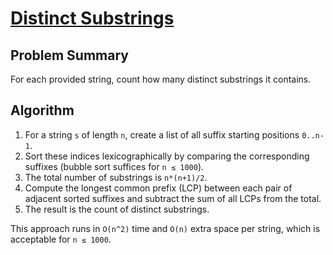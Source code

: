 # [Distinct Substrings](https://www.spoj.com/problems/DISUBSTR/)

## Problem Summary
For each provided string, count how many distinct substrings it contains.

## Algorithm
1. For a string `s` of length `n`, create a list of all suffix starting positions `0..n-1`.
2. Sort these indices lexicographically by comparing the corresponding suffixes (bubble sort suffices for `n ≤ 1000`).
3. The total number of substrings is `n*(n+1)/2`.
4. Compute the longest common prefix (LCP) between each pair of adjacent sorted suffixes and subtract the sum of all LCPs from the total.
5. The result is the count of distinct substrings.

This approach runs in `O(n^2)` time and `O(n)` extra space per string, which is acceptable for `n ≤ 1000`.
